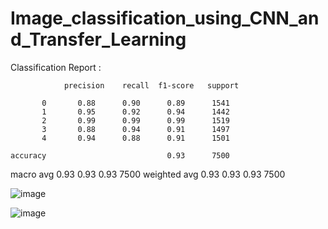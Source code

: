 # Image_classification_using_CNN_and_Transfer_Learning

Classification Report : 

                precision    recall  f1-score   support

           0       0.88      0.90      0.89      1541
           1       0.95      0.92      0.94      1442
           2       0.99      0.99      0.99      1519
           3       0.88      0.94      0.91      1497
           4       0.94      0.88      0.91      1501

    accuracy                           0.93      7500
   macro avg       0.93      0.93      0.93      7500
weighted avg       0.93      0.93      0.93      7500





	
![image](https://github.com/user-attachments/assets/b9a3f88a-6843-4c8f-a63f-c1f6b2c5c87c)

 
![image](https://github.com/user-attachments/assets/17011ea8-0e4f-499c-ad45-3fc27ec21f99)



